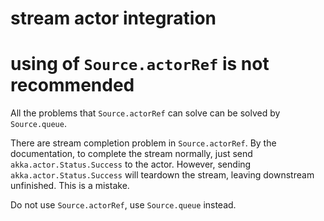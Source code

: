 # stream actor integration

# using of `Source.actorRef` is not recommended

All the problems that `Source.actorRef` can solve 
can be solved by `Source.queue`.

There are stream completion problem in `Source.actorRef`.
By the documentation, to complete the stream normally, 
just send `akka.actor.Status.Success` to the actor. 
However, sending `akka.actor.Status.Success` will teardown
the stream, leaving downstream unfinished.
This is a mistake.

Do not use `Source.actorRef`, use `Source.queue` instead.